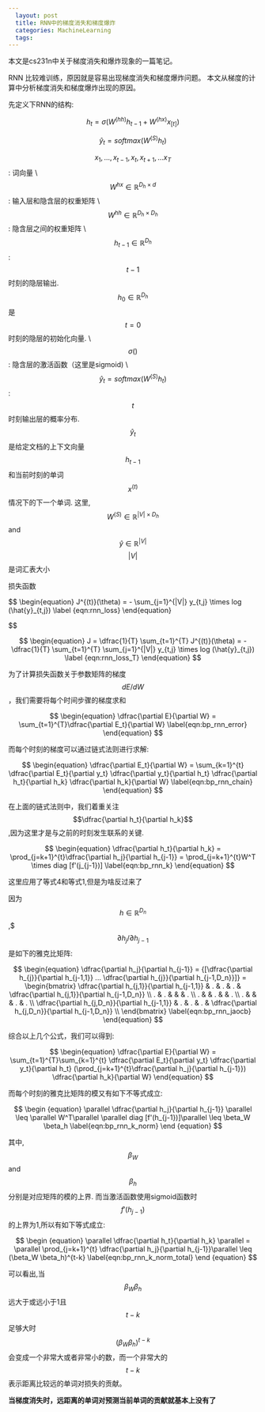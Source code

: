 ```yaml
---
  layout: post
  title: RNN中的梯度消失和梯度爆炸
  categories: MachineLearning
  tags:
---
```



本文是cs231n中关于梯度消失和爆炸现象的一篇笔记。

RNN 比较难训练，原因就是容易出现梯度消失和梯度爆炸问题。
本文从梯度的计算中分析梯度消失和梯度爆炸出现的原因。


先定义下RNN的结构:

$$
\begin{equation}
	h_t = \sigma (W^{(hh)}h_{t-1} + W^{(hx)}x_{[t]})
	\label{eqn:h_t}
\end{equation}
$$

$$
\begin{equation}
	\hat{y}_t = softmax(W^{(S)}h_t)
	\label{eqn:y}
\end{equation}
$$

$$x_1, ..., x_{t-1}, x_t, x_{t+1}, ... x_{T}$$: 词向量 \\
$$W^{hx} \in \mathbb{R}^{D_h \times d}$$: 输入层和隐含层的权重矩阵 \\
$$W^{hh} \in \mathbb{R}^{D_h \times D_h}$$: 隐含层之间的权重矩阵 \\
$$h_{t-1}  \in \mathbb{R}^{D_h}$$:  $$t-1$$时刻的隐层输出. $$h_0 \in \mathbb{R}^{D_h}$$ 是 $$t = 0$$ 时刻的隐层的初始化向量. \\
$$\sigma ()$$: 隐含层的激活函数（这里是sigmoid) \\
$$\hat{y}_t = softmax (W^{(S)}h_t)$$: $$t$$时刻输出层的概率分布. $$\hat{y}_t$$ 是给定文档的上下文向量$$h_{t-1}$$ 和当前时刻的单词 $$x^{(t)}$$情况下的下一个单词. 这里,$$W^{(S)} \in \mathbb{R}^{|V| \times D_h}$$ and $$\hat{y} \in \mathbb{R}^{|V|}$$ $$|V|$$ 是词汇表大小

损失函数

$$
\begin{equation}
	J^{(t)}(\theta) = - \sum_{j=1}^{|V|} y_{t,j} \times log (\hat{y}_{t,j})
	\label {eqn:rnn_loss}
\end{equation}


$$

$$
\begin{equation}
J = \dfrac{1}{T} \sum_{t=1}^{T} J^{(t)}(\theta) = - \dfrac{1}{T} \sum_{t=1}^{T} \sum_{j=1}^{|V|} y_{t,j} \times log (\hat{y}_{t,j})
	\label {eqn:rnn_loss_T}
\end{equation}
$$

为了计算损失函数关于参数矩阵的梯度$$dE/dW$$，我们需要将每个时间步骤的梯度求和


$$
\begin{equation}
	\dfrac{\partial E}{\partial W} = \sum_{t=1}^{T}\dfrac{\partial E_t}{\partial W}
	\label{eqn:bp_rnn_error}
\end{equation}
$$

而每个时刻的梯度可以通过链式法则进行求解:

$$
\begin{equation}
	\dfrac{\partial E_t}{\partial W} = \sum_{k=1}^{t} \dfrac{\partial E_t}{\partial y_t} \dfrac{\partial y_t}{\partial h_t} \dfrac{\partial h_t}{\partial h_k} \dfrac{\partial h_k}{\partial W}
	\label{eqn:bp_rnn_chain}
\end{equation}
$$

在上面的链式法则中，我们着重关注$$\dfrac{\partial h_t}{\partial h_k}$$,因为这里才是与之前的时刻发生联系的关键.

$$
\begin{equation}
	\dfrac{\partial h_t}{\partial h_k} = \prod_{j=k+1}^{t}\dfrac{\partial h_j}{\partial h_{j-1}} = \prod_{j=k+1}^{t}W^T \times diag [f'(j_{j-1})]
	\label{eqn:bp_rnn_k}
\end{equation}
$$

这里应用了等式4和等式1,但是为啥反过来了

因为$$h \in \mathbb{R}^{D_n}$$,$$$\partial h_j/\partial h_{j-1}$$是如下的雅克比矩阵:

$$
\begin{equation}
	\dfrac{\partial h_j}{\partial h_{j-1}} = {[\dfrac{\partial h_{j}}{\partial h_{j-1,1}} ...  \dfrac{\partial h_{j}}{\partial h_{j-1,D_n}}]} =
	\begin{bmatrix}
	\dfrac{\partial h_{j,1}}{\partial h_{j-1,1}} & . & . & . & \dfrac{\partial h_{j,1}}{\partial h_{j-1,D_n}} \\
	. & . & & & . \\
	. & & . & & . \\
	. & & & . & . \\
	\dfrac{\partial h_{j,D_n}}{\partial h_{j-1,1}} & . & . & . & \dfrac{\partial h_{j,D_n}}{\partial h_{j-1,D_n}} \\
	\end{bmatrix}
	\label{eqn:bp_rnn_jaocb}
\end{equation}
$$

综合以上几个公式，我们可以得到:

$$
\begin{equation}
	\dfrac{\partial E}{\partial W} = \sum_{t=1}^{T}\sum_{k=1}^{t} \dfrac{\partial E_t}{\partial y_t} \dfrac{\partial y_t}{\partial h_t} (\prod_{j=k+1}^{t}\dfrac{\partial h_j}{\partial h_{j-1}}) \dfrac{\partial h_k}{\partial W}
\end{equation}
$$

而每个时刻的雅克比矩阵的模又有如下不等式成立:

$$
\begin {equation}
	\parallel \dfrac{\partial h_j}{\partial h_{j-1}} \parallel \leq \parallel W^T\parallel  \parallel diag [f'(h_{j-1})]\parallel \leq \beta_W \beta_h
	\label{eqn:bp_rnn_k_norm}
\end {equation}
$$

其中, $$\beta_W$$ and $$\beta_h$$分别是对应矩阵的模的上界.
而当激活函数使用sigmoid函数时$$f'(h_{j-1})$$的上界为1,所以有如下等式成立:

$$
\begin {equation}
	\parallel \dfrac{\partial h_t}{\partial h_k} \parallel = \parallel \prod_{j=k+1}^{t} \dfrac{\partial h_j}{\partial h_{j-1}}\parallel \leq (\beta_W \beta_h)^{t-k}
	\label{eqn:bp_rnn_k_norm_total}
\end {equation}
$$

可以看出,当$$\beta_W \beta_h$$ 远大于或远小于1且$$t-k$$足够大时$$(\beta_W \beta_h)^{t-k}$$会变成一个非常大或者非常小的数，而一个非常大的$$t-k$$表示距离比较远的单词对损失的贡献。

**当梯度消失时，远距离的单词对预测当前单词的贡献就基本上没有了**
